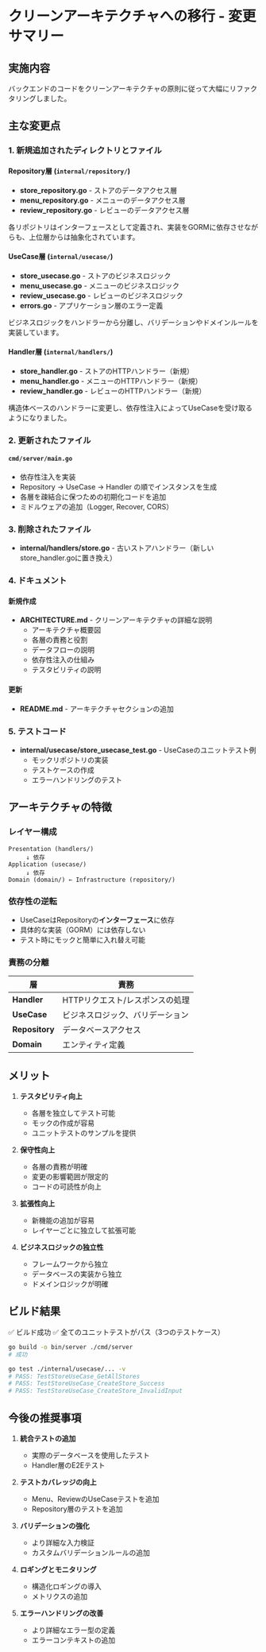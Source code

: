 # クリーンアーキテクチャへの移行 - 変更サマリー

## 実施内容

バックエンドのコードをクリーンアーキテクチャの原則に従って大幅にリファクタリングしました。

## 主な変更点

### 1. 新規追加されたディレクトリとファイル

#### Repository層 (`internal/repository/`)
- **store_repository.go** - ストアのデータアクセス層
- **menu_repository.go** - メニューのデータアクセス層
- **review_repository.go** - レビューのデータアクセス層

各リポジトリはインターフェースとして定義され、実装をGORMに依存させながらも、上位層からは抽象化されています。

#### UseCase層 (`internal/usecase/`)
- **store_usecase.go** - ストアのビジネスロジック
- **menu_usecase.go** - メニューのビジネスロジック
- **review_usecase.go** - レビューのビジネスロジック
- **errors.go** - アプリケーション層のエラー定義

ビジネスロジックをハンドラーから分離し、バリデーションやドメインルールを実装しています。

#### Handler層 (`internal/handlers/`)
- **store_handler.go** - ストアのHTTPハンドラー（新規）
- **menu_handler.go** - メニューのHTTPハンドラー（新規）
- **review_handler.go** - レビューのHTTPハンドラー（新規）

構造体ベースのハンドラーに変更し、依存性注入によってUseCaseを受け取るようになりました。

### 2. 更新されたファイル

#### `cmd/server/main.go`
- 依存性注入を実装
- Repository → UseCase → Handler の順でインスタンスを生成
- 各層を疎結合に保つための初期化コードを追加
- ミドルウェアの追加（Logger, Recover, CORS）

### 3. 削除されたファイル

- **internal/handlers/store.go** - 古いストアハンドラー（新しいstore_handler.goに置き換え）

### 4. ドキュメント

#### 新規作成
- **ARCHITECTURE.md** - クリーンアーキテクチャの詳細な説明
  - アーキテクチャ概要図
  - 各層の責務と役割
  - データフローの説明
  - 依存性注入の仕組み
  - テスタビリティの説明

#### 更新
- **README.md** - アーキテクチャセクションの追加

### 5. テストコード

- **internal/usecase/store_usecase_test.go** - UseCaseのユニットテスト例
  - モックリポジトリの実装
  - テストケースの作成
  - エラーハンドリングのテスト

## アーキテクチャの特徴

### レイヤー構成

```
Presentation (handlers/)
     ↓ 依存
Application (usecase/)
     ↓ 依存
Domain (domain/) ← Infrastructure (repository/)
```

### 依存性の逆転

- UseCaseはRepositoryの**インターフェース**に依存
- 具体的な実装（GORM）には依存しない
- テスト時にモックと簡単に入れ替え可能

### 責務の分離

| 層 | 責務 |
|---|---|
| **Handler** | HTTPリクエスト/レスポンスの処理 |
| **UseCase** | ビジネスロジック、バリデーション |
| **Repository** | データベースアクセス |
| **Domain** | エンティティ定義 |

## メリット

1. **テスタビリティ向上**
   - 各層を独立してテスト可能
   - モックの作成が容易
   - ユニットテストのサンプルを提供

2. **保守性向上**
   - 各層の責務が明確
   - 変更の影響範囲が限定的
   - コードの可読性が向上

3. **拡張性向上**
   - 新機能の追加が容易
   - レイヤーごとに独立して拡張可能

4. **ビジネスロジックの独立性**
   - フレームワークから独立
   - データベースの実装から独立
   - ドメインロジックが明確

## ビルド結果

✅ ビルド成功
✅ 全てのユニットテストがパス（3つのテストケース）

```bash
go build -o bin/server ./cmd/server
# 成功

go test ./internal/usecase/... -v
# PASS: TestStoreUseCase_GetAllStores
# PASS: TestStoreUseCase_CreateStore_Success
# PASS: TestStoreUseCase_CreateStore_InvalidInput
```

## 今後の推奨事項

1. **統合テストの追加**
   - 実際のデータベースを使用したテスト
   - Handler層のE2Eテスト

2. **テストカバレッジの向上**
   - Menu、ReviewのUseCaseテストを追加
   - Repository層のテストを追加

3. **バリデーションの強化**
   - より詳細な入力検証
   - カスタムバリデーションルールの追加

4. **ロギングとモニタリング**
   - 構造化ロギングの導入
   - メトリクスの追加

5. **エラーハンドリングの改善**
   - より詳細なエラー型の定義
   - エラーコンテキストの追加
